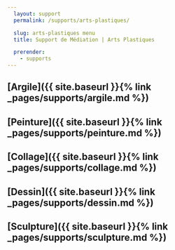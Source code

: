 ```yaml
---
  layout: support
  permalink: /supports/arts-plastiques/

  slug: arts-plastiques menu
  title: Support de Médiation | Arts Plastiques

  prerender:
    - supports
---
```


## [Argile]({{ site.baseurl }}{% link _pages/supports/argile.md %})
## [Peinture]({{ site.baseurl }}{% link _pages/supports/peinture.md %})
## [Collage]({{ site.baseurl }}{% link _pages/supports/collage.md %})
## [Dessin]({{ site.baseurl }}{% link _pages/supports/dessin.md %})
## [Sculpture]({{ site.baseurl }}{% link _pages/supports/sculpture.md %})
